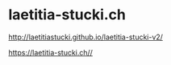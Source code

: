 
# laetitia-stucki.ch

<http://laetitiastucki.github.io/laetitia-stucki-v2/>

<https://laetitia-stucki.ch//>
